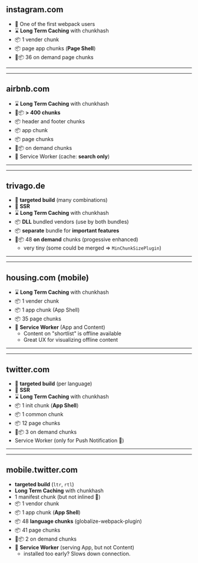 ## instagram.com

* 🎉 One of the first webpack users
* ⌛️ **Long Term Caching** with chunkhash
* 📦 1 vender chunk
* 📦 page app chunks (**Page Shell**)
* 📡📦 36 on demand page chunks

---

---

## airbnb.com

* ⌛️ **Long Term Caching** with chunkhash
* 📡📦 **&gt; 400 chunks**
* 📦 header and footer chunks
* 📦 app chunk
* 📦 page chunks
* 📡📦 on demand chunks
* 🔋 Service Worker (cache: **search only**)

---

---

## trivago.de

* 📌 **targeted build** (many combinations)
* 🏰 **SSR**
* ⌛️ **Long Term Caching** with chunkhash
* 📦 **DLL** bundled vendors (use by both bundles)
* 📦 **separate** bundle for **important features**
* 📡📦 48 **on demand** chunks (progessive enhanced)
  * very tiny (some could be merged => `MinChunkSizePlugin`)

---

---

## housing.com (mobile)

* ⌛️ **Long Term Caching** with chunkhash
* 📦 1 vender chunk
* 📦 1 app chunk (App Shell)
* 📦 35 page chunks
* 🔋 **Service Worker** (App and Content)
  * Content on "shortlist" is offline available
  * Great UX for visualizing offline content

---

---

## twitter.com

* 📌 **targeted build** (per language)
* 🏰 **SSR**
* ⌛️ **Long Term Caching** with chunkhash
* 📦 1 init chunk (**App Shell**)
* 📦 1 common chunk
* 📦 12 page chunks
* 📡📦 3 on demand chunks
* Service Worker (only for Push Notification 🤔)

---

---

## mobile.twitter.com

* **targeted build** (`ltr`, `rtl`)
* **Long Term Caching** with chunkhash
* 1 manifest chunk (but not inlined 🤔)
* 📦 1 vendor chunk
* 📦 1 app chunk (**App Shell**)
* 📦 48 **language chunks** (globalize-webpack-plugin)
* 📦 41 page chunks
* 📡📦 2 on demand chunks
* 🔋 **Service Worker** (serving App, but not Content)
  * installed too early? Slows down connection.
